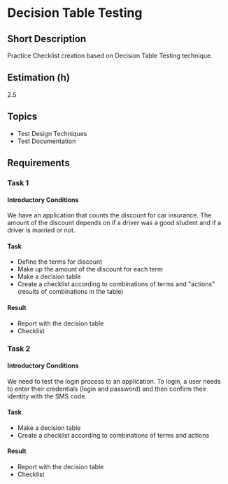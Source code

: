 # Decision Table Testing

## Short Description

Practice Checklist creation based on Decision Table Testing technique.

## Estimation (h)

2.5

## Topics

* Test Design Techniques
* Test Documentation

## Requirements

### Task 1

#### Introductory Conditions

We have an application that counts the discount for car insurance. The amount of the discount depends on if a driver was
a good student and if a driver is married or not.

#### Task

* Define the terms for discount
* Make up the amount of the discount for each term
* Make a decision table
* Create a checklist according to combinations of terms and "actions" (results of combinations in the table)

#### Result

* Report with the decision table
* Checklist

### Task 2

#### Introductory Conditions

We need to test the login process to an application. To login, a user needs to enter their credentials (login and
password) and then confirm their identity with the SMS code.

#### Task

* Make a decision table
* Create a checklist according to combinations of terms and actions

#### Result

* Report with the decision table
* Checklist
